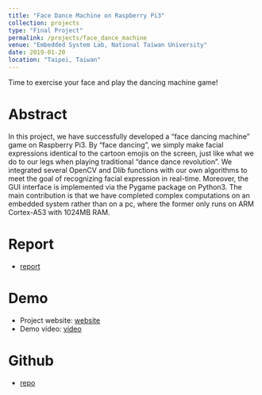 ```yaml
---
title: "Face Dance Machine on Raspberry Pi3"
collection: projects
type: "Final Project"
permalink: /projects/face_dance_machine
venue: "Embedded System Lab, National Taiwan University"
date: 2019-01-20
location: "Taipei, Taiwan"
---
```


Time to exercise your face and play the dancing machine game!

Abstract
======
In this project, we have successfully developed a “face dancing machine” game on Raspberry Pi3. 
By “face dancing”, we simply make facial expressions identical to the cartoon emojis on the screen, 
just like what we do to our legs when playing traditional “dance dance revolution”. 
We integrated several OpenCV and Dlib functions with our own algorithms to meet the goal of recognizing facial expression in real-time. 
Moreover, the GUI interface is implemented via the Pygame package on Python3. 
The main contribution is that we have completed complex computations on an embedded system rather than on a pc, 
where the former only runs on ARM Cortex-A53 with 1024MB RAM.

Report
======
* [report](http://evamo0508.github.io/files/2018Fall-EmbeddedSystemLabs-FaceDanceMachine.pdf)

Demo 
======
* Project website: [website](https://ntuee-eslab.github.io/2018Fall-FaceDanceMachine/)
* Demo video: [video](https://www.youtube.com/watch?v=WfL82hLIuYI&feature=youtu.be)

Github
=====
* [repo](https://github.com/NTUEE-ESLab/2018Fall-FaceDanceMachine)
